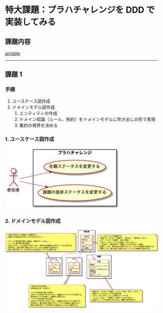 # 特大課題：プラハチャレンジを DDD で実装してみる

## 課題内容

[airtable](https://airtable.com/tblTnXBXFOYJ0J7lZ/viwyi8muFtWUlhNKG/recvJUwXFfnhvKe7F?blocks=hide)

---

## 課題 1

### 手順

1. ユースケース図作成
2. ドメインモデル図作成
   1. エンティティの作成
   2. ドメイン知識（ルール、制約）をドメインモデルに吹き出しの形で表現
   3. 集約の境界を決める

### 1. ユースケース図作成

![usecase](./modeling/usecase.png)

### 2. ドメインモデル図作成

![domain_model](./modeling/domain-model.png)
